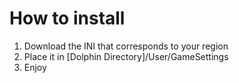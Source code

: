 # How to install
1) Download the INI that corresponds to your region
2) Place it in [Dolphin Directory]/User/GameSettings
3) Enjoy
